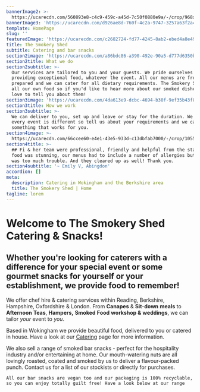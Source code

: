 ```yaml
---
bannerImage2: >-
  https://ucarecdn.com/560893e8-c4c9-459c-a45d-7c50f0880e9a/-/crop/968x511/0,95/-/preview/
bannerImage3: 'https://ucarecdn.com/d926ae8d-760f-4c2a-9747-3257a63f2a4b/'
template: HomePage
slug: ''
featuredImage: 'https://ucarecdn.com/c2682724-fd77-4245-8ab2-ebed4a8e49e2/'
title: The Smokery Shed
subtitle: Catering and bar snacks
section2image: 'https://ucarecdn.com/a86bdc86-a390-492e-90a5-d777d6350b03/'
section2title: What we do
section2subtitle: >-
  Our services are tailored to you and your guests. We pride ourselves on
  providing exceptional food, whatever the event. All our menus are freshly
  prepared and we can cater for all dietary requirements. The Smokery Shed smoke
  all our own food so if you'd like to hear more about our smoked dishes, we'd
  love to tell you about them!
section3image: 'https://ucarecdn.com/4da613e9-dcbc-4694-b30f-9ef35b43f853/'
section3title: How we work
section3subtitle: >-
  We can deliver to you, set up and leave or stay for the duration. We know that
  every event is different so tell us about your requirements and we can create
  something that works for you.
section4image: >-
  https://ucarecdn.com/66ccee60-e4e1-43e5-933d-c13dbfab7000/-/crop/1055x288/0,125/-/preview/-/grayscale/
section4title: >-
  ## Fi & her team were professional, friendly and helpful from the start. The
  food was stunning, our menus had to include a number of allergies but nothing
  was too much trouble. And they cleared up as well! Thank you.
section4subtitle: '~ Emily V, Abingdon'
accordion: []
meta:
  description: Catering in Wokingham and the Berkshire area
  title: The Smokery Shed | Home
tagline: lorem
---
```

# Welcome to The Smokery Shed Catering & Snacks!

## Whether you're looking for caterers with a difference for your special event or some gourmet snacks for yourself or your establishment, we provide food to remember!

We offer chef hire & catering services within Reading, Berkshire, Hampshire, Oxfordshire & London. From **Canapes** & **Sit**-**down** **meals** to **Afternoon** **Teas**, **Hampers,** **Smoked** **Food** **workshop &** [](http://thesmokeryshed.co.uk/weddings/4594714113)**weddings**, we can tailor *your* event to *you*.

Based in Wokingham we provide beautiful food, delivered to you or catered in house. Have a look at our [Catering](http://thesmokeryshed.co.uk/catering/4594354717) page for more information.

We also sell a range of smoked bar snacks - perfect for the hospitality industry and/or entertaining at home. Our mouth-watering nuts are all lovingly roasted, coated and smoked by us to deliver a flavour-packed punch. Contact us for a list of our stockists or directly for purchases.

`All our bar snacks are vegan too and our packaging is 100% recyclable, so you can enjoy totally guilt free! Have a look below at our range`